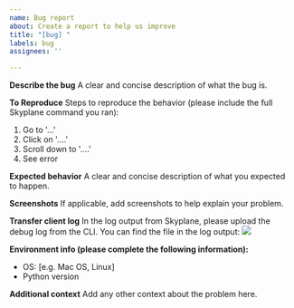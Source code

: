 ```yaml
---
name: Bug report
about: Create a report to help us improve
title: "[bug] "
labels: bug
assignees: ''

---
```


**Describe the bug**
A clear and concise description of what the bug is.

**To Reproduce**
Steps to reproduce the behavior (please include the full Skyplane command you ran):
1. Go to '...'
2. Click on '....'
3. Scroll down to '....'
4. See error

**Expected behavior**
A clear and concise description of what you expected to happen.

**Screenshots**
If applicable, add screenshots to help explain your problem.

**Transfer client log**
In the log output from Skyplane, please upload the debug log from the CLI. You can find the file in the log output:
![](https://gist.githubusercontent.com/parasj/d17850dff9605d33f3507213fb62b672/raw/5cc8a9b9d6c0b4f4f01582c03c4f6d7af10594f7/github_issue_template_client_log.png)

**Environment info (please complete the following information):**
 - OS: [e.g. Mac OS, Linux]
- Python version

**Additional context**
Add any other context about the problem here.

